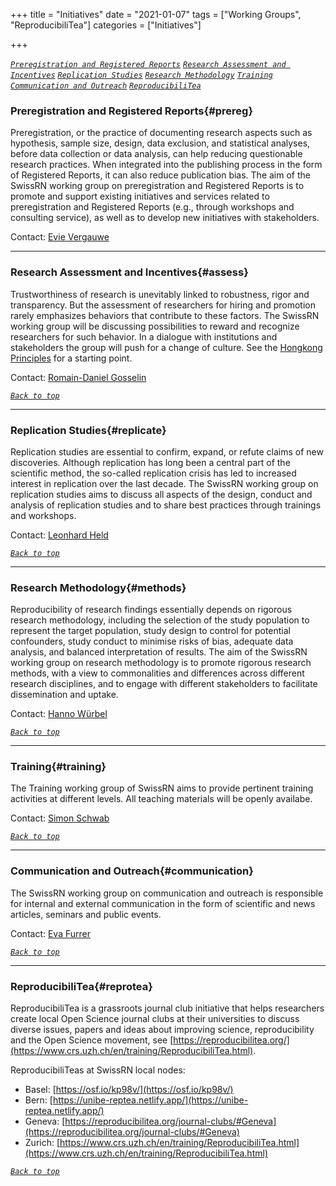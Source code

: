 +++
title = "Initiatives"
date = "2021-01-07"
tags = ["Working Groups", "ReproducibiliTea"]
categories = ["Initiatives"]

+++

[*`Preregistration and Registered Reports`*](#prereg) [*`Research Assessment and Incentives`*](#assess) [*`Replication Studies`*](#replicate) [*`Research Methodology`*](#methods) [*`Training`*](#training) [*`Communication and Outreach`*](#communication)  [*`ReproducibiliTea`*](#reprotea)

### Preregistration and Registered Reports{#prereg}
Preregistration, or the practice of documenting research aspects such as hypothesis, sample size, design, data exclusion, and statistical analyses, before data collection or data analysis, can help reducing questionable research practices. When integrated into the publishing process in the form of Registered Reports, it can also reduce publication bias. The aim of the SwissRN working group on preregistration and Registered Reports is to promote and support existing initiatives and services related to preregistration and Registered Reports (e.g., through workshops and consulting service), as well as to develop new initiatives with stakeholders.

Contact: [Evie Vergauwe](Evie.Vergauwe@unige.ch)

---

### Research Assessment and Incentives{#assess}
Trustworthiness of research is unevitably linked to robustness, rigor and transparency. But the assessment of researchers for hiring and promotion rarely emphasizes behaviors that contribute to these factors. The SwissRN working group will be discussing possibilities to reward and recognize researchers for such behavior. In a dialogue with institutions and stakeholders the group will push for a change of culture. See the [Hongkong Principles](https://doi.org/10.1371/journal.pbio.3000737) for a starting point.

Contact: [Romain-Daniel Gosselin](Romain-Daniel.Gosselin@chuv.ch)

[*`Back to top`*](#)

---

### Replication Studies{#replicate}
Replication studies are essential to confirm, expand, or refute claims of new discoveries. Although replication has long been a central part of the scientific method, the so-called replication crisis has led to increased interest in replication over the last decade. The SwissRN working group on replication studies aims to discuss all aspects of the
design, conduct and analysis of replication studies and to share best practices through trainings and workshops.

Contact: [Leonhard Held](mailto:leonhard.held@uzh.ch)

[*`Back to top`*](#)

---

### Research Methodology{#methods}
Reproducibility of research findings essentially depends on rigorous research methodology, including the selection of the study population to represent the target population, study design to control for potential confounders, study conduct to minimise risks of bias, adequate data analysis, and balanced interpretation of results. The aim of the SwissRN working group on research methodology is to promote rigorous research methods, with a view to commonalities and differences across different research disciplines, and to engage with different stakeholders to facilitate dissemination and uptake.

Contact: [Hanno Würbel](hanno.wuerbel@vetsuisse.unibe.ch)

[*`Back to top`*](#)

---

### Training{#training}
The Training working group of SwissRN aims to provide pertinent training activities at different levels. All teaching materials will be openly availabe. 

Contact: [Simon Schwab](simon.schwab@uzh.ch)

[*`Back to top`*](#)

---

### Communication and Outreach{#communication}
The SwissRN working group on communication and outreach is responsible for internal and external communication in the form of scientific and news articles, seminars and public events.

Contact: [Eva Furrer](eva.furrer@uzh.ch)

[*`Back to top`*](#)

---

### ReproducibiliTea{#reprotea}
ReproducibiliTea is a grassroots journal club initiative that helps researchers create local Open Science journal clubs at their universities to discuss diverse issues, papers and ideas about improving science, reproducibility and the Open Science movement, see [https://reproducibilitea.org/](https://www.crs.uzh.ch/en/training/ReproducibiliTea.html).

ReproducibiliTeas at SwissRN local nodes: 
* Basel: [https://osf.io/kp98v/](https://osf.io/kp98v/)
* Bern: [https://unibe-reptea.netlify.app/](https://unibe-reptea.netlify.app/)
* Geneva: [https://reproducibilitea.org/journal-clubs/#Geneva](https://reproducibilitea.org/journal-clubs/#Geneva)
* Zurich: [https://www.crs.uzh.ch/en/training/ReproducibiliTea.html](https://www.crs.uzh.ch/en/training/ReproducibiliTea.html)

[*`Back to top`*](#)
